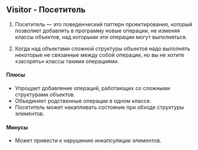 ## Visitor - Посетитель

1. Посетитель — это поведенческий паттерн проектирования, который позволяет добавлять в программу новые операции, не изменяя классы объектов,  над которыми эти операции могут выполняться.

2. Когда над объектами сложной структуры объектов надо выполнять некоторые не связанные между собой операции, но вы не хотите «засорять» классы такими операциями.

#### Плюсы

- Упрощает добавление операций, работающих со сложными структурами объектов.
- Объединяет родственные операции в одном классе.
- Посетитель может накапливать состояние при обходе структуры элементов.

#### Минусы

- Может привести к нарушению инкапсуляции элементов.
